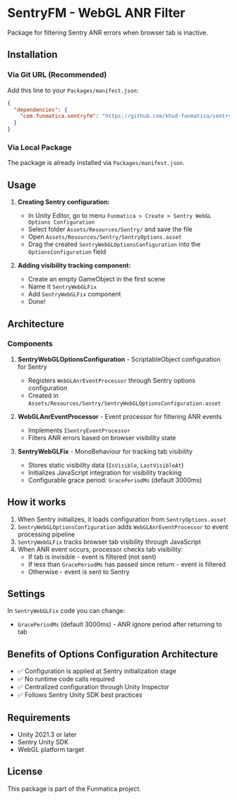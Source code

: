 # SentryFM - WebGL ANR Filter

Package for filtering Sentry ANR errors when browser tab is inactive.

## Installation

### Via Git URL (Recommended)
Add this line to your `Packages/manifest.json`:
```json
{
  "dependencies": {
    "com.funmatica.sentryfm": "https://github.com/khud-funmatica/sentryfm.git"
  }
}
```

### Via Local Package
The package is already installed via `Packages/manifest.json`.

## Usage

1. **Creating Sentry configuration:**
   - In Unity Editor, go to menu `Funmatica > Create > Sentry WebGL Options Configuration`
   - Select folder `Assets/Resources/Sentry/` and save the file
   - Open `Assets/Resources/Sentry/SentryOptions.asset`
   - Drag the created `SentryWebGLOptionsConfiguration` into the `OptionsConfiguration` field

2. **Adding visibility tracking component:**
   - Create an empty GameObject in the first scene
   - Name it `SentryWebGLFix`
   - Add `SentryWebGLFix` component
   - Done!

## Architecture

### Components

1. **SentryWebGLOptionsConfiguration** - ScriptableObject configuration for Sentry
   - Registers `WebGLAnrEventProcessor` through Sentry options configuration
   - Created in `Assets/Resources/Sentry/SentryWebGLOptionsConfiguration.asset`

2. **WebGLAnrEventProcessor** - Event processor for filtering ANR events
   - Implements `ISentryEventProcessor`
   - Filters ANR errors based on browser visibility state

3. **SentryWebGLFix** - MonoBehaviour for tracking tab visibility
   - Stores static visibility data (`IsVisible`, `LastVisibleAt`)
   - Initializes JavaScript integration for visibility tracking
   - Configurable grace period: `GracePeriodMs` (default 3000ms)

## How it works

1. When Sentry initializes, it loads configuration from `SentryOptions.asset`
2. `SentryWebGLOptionsConfiguration` adds `WebGLAnrEventProcessor` to event processing pipeline
3. `SentryWebGLFix` tracks browser tab visibility through JavaScript
4. When ANR event occurs, processor checks tab visibility:
   - If tab is invisible - event is filtered (not sent)
   - If less than `GracePeriodMs` has passed since return - event is filtered
   - Otherwise - event is sent to Sentry

## Settings

In `SentryWebGLFix` code you can change:
- `GracePeriodMs` (default 3000ms) - ANR ignore period after returning to tab

## Benefits of Options Configuration Architecture

- ✅ Configuration is applied at Sentry initialization stage
- ✅ No runtime code calls required
- ✅ Centralized configuration through Unity Inspector
- ✅ Follows Sentry Unity SDK best practices

## Requirements

- Unity 2021.3 or later
- Sentry Unity SDK
- WebGL platform target

## License

This package is part of the Funmatica project.